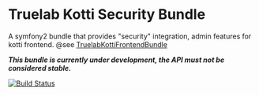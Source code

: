 Truelab Kotti Security Bundle
=============================

A symfony2 bundle that provides "security" integration, admin features for kotti frontend. 
@see [TruelabKottiFrontendBundle](https://github.com/truelab/kotti-frontend-bundle)


***This bundle is currently under development, the API must not be considered stable.***

[![Build Status](https://api.travis-ci.org/truelab/kotti-security-bundle.svg)](https://travis-ci.org/truelab/kotti-security-bundle)

